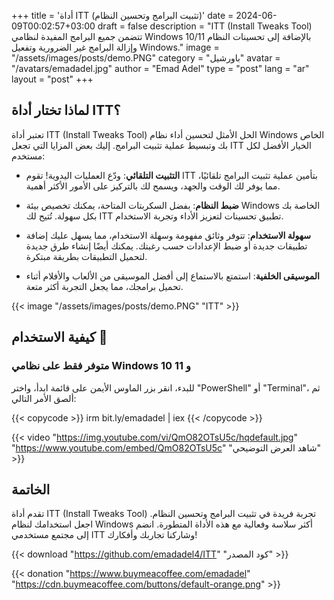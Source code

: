 +++
title = 'أداة ITT (تثبيت البرامج وتحسين النظام)'
date = 2024-06-09T00:02:57+03:00
draft = false
description = "ITT (Install Tweaks Tool) تتضمن جميع البرامج المفيدة لنظامي Windows 10/11 بالإضافة إلى تحسينات النظام وإزالة البرامج غير الضرورية وتفعيل Windows."
image = "/assets/images/posts/demo.PNG"
category = "باورشيل"
avatar = "/avatars/emadadel.jpg"
author = "Emad Adel"
type   = "post"
lang   = "ar"
layout = "post"
+++

## لماذا تختار أداة ITT؟

تعتبر أداة ITT (Install Tweaks Tool) الحل الأمثل لتحسين أداء نظام Windows الخاص بك وتبسيط عملية تثبيت البرامج. إليك بعض المزايا التي تجعل ITT الخيار الأفضل لكل مستخدم:

- **التثبيت التلقائي**: ودّع العمليات اليدوية! تقوم ITT بتأمين عملية تثبيت البرامج تلقائيًا، مما يوفر لك الوقت والجهد، ويسمح لك بالتركيز على الأمور الأكثر أهمية.

- **ضبط النظام**: بفضل السكربتات المتاحة، يمكنك تخصيص بيئة Windows الخاصة بك بكل سهولة. تُتيح لك ITT تطبيق تحسينات لتعزيز الأداء وتجربة الاستخدام.

- **سهولة الاستخدام**: تتوفر وثائق مفهومة وسهلة الاستخدام، مما يسهل عليك إضافة تطبيقات جديدة أو ضبط الإعدادات حسب رغبتك. يمكنك أيضًا إنشاء طرق جديدة لتحميل التطبيقات بطريقة مبتكرة.

- **الموسيقى الخلفية**: استمتع بالاستماع إلى أفضل الموسيقى من الألعاب والأفلام أثناء تحميل برامجك، مما يجعل التجربة أكثر متعة.

{{< image "/assets/images/posts/demo.PNG" "ITT" >}}

## كيفية الاستخدام 🚀
### متوفر فقط على نظامي Windows 10 و 11 
للبدء، انقر بزر الماوس الأيمن على قائمة ابدأ، واختر "PowerShell" أو "Terminal"، ثم ألصق الأمر التالي:

{{< copycode >}}
irm bit.ly/emadadel | iex
{{< /copycode >}}

{{< video "https://img.youtube.com/vi/QmO82OTsU5c/hqdefault.jpg" "https://www.youtube.com/embed/QmO82OTsU5c" "شاهد العرض التوضيحي" >}}



## الخاتمة

تقدم أداة ITT (Install Tweaks Tool) تجربة فريدة في تثبيت البرامج وتحسين النظام. اجعل استخدامك لنظام Windows أكثر سلاسة وفعالية مع هذه الأداة المتطورة. انضم إلى مجتمع مستخدمي ITT وشاركنا تجاربك وأفكارك!


{{< download "https://github.com/emadadel4/ITT" "كود المصدر" >}}

{{< donation "https://www.buymeacoffee.com/emadadel" "https://cdn.buymeacoffee.com/buttons/default-orange.png" >}}
